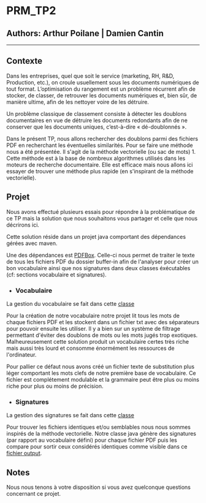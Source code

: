 # PRM_TP2

## Authors: Arthur Poilane | Damien Cantin

---

## Contexte

Dans les entreprises, quel que soit le service (marketing, RH, R&D, Production, etc.), on croule usuellement sous les documents numériques de tout format. L’optimisation du rangement est un problème récurrent afin de stocker, de classer, de retrouver les documents numériques et, bien sûr, de manière ultime, afin de les nettoyer voire de les détruire.

Un problème classique de classement consiste à détecter les doublons documentaires en vue de détruire les documents redondants afin de ne conserver que les documents uniques, c’est-à-dire « dé-doublonnés ». 

Dans le présent TP, nous allons rechercher des doublons parmi des fichiers PDF en recherchant les éventuelles similarités. Pour se faire une méthode nous a été présentée. Il s'agit de la méthode vectorielle (ou sac de mots) 1. Cette méthode est à la base de nombreux algorithmes utilisés dans les moteurs de recherche documentaire. Elle est efficace mais nous allons ici essayer de trouver une méthode plus rapide (en s'inspirant de la méthode vectorielle).

## Projet

Nous avons effectué plusieurs essais pour répondre à la problématique de ce TP mais la solution que nous souhaitons vous partager et celle que nous décrirons ici.

Cette solution réside dans un projet java comportant des dépendances gérées avec maven.

Une des dépendances est [PDFBox](https://mvnrepository.com/artifact/org.apache.pdfbox/pdfbox/2.0.4). Celle-ci nous permet de traiter le texte de tous les fichiers PDF du dossier buffer-in afin de l'analyser pour créer un bon vocabulaire ainsi que nos signatures dans deux classes éxécutables (cf: sections vocabulaire et signatures).


- ### Vocabulaire

La gestion du vocabulaire se fait dans cette [classe](src/main/java/VocabularyGenerator.java)

Pour la création de notre vocabulaire notre projet lit tous les mots de chaque fichiers PDF et les stockent dans un fichier txt avec des séparateurs pour pouvoir ensuite les utiliser. Il y a bien sur un système de filtrage permettant d'éviter des doublons de mots ou les mots jugés trop exotiques. Malheureusement cette solution produit un vocabulaire certes très riche mais aussi très lourd et consomme énormément les ressources de l'ordinateur. 

Pour pallier ce défaut nous avons créé un fichier texte de substitution plus léger comportant les mots clefs de notre première base de vocabulaire. Ce fichier est complétement modulable et la grammaire peut être plus ou moins riche pour plus ou moins de précision.


- ### Signatures 

La gestion des signatures se fait dans cette [classe](src/main/java/SignGenerator.java)

Pour trouver les fichiers identiques et/ou semblables nous nous sommes inspirés de la méthode vectorielle. Notre classe java génère des signatures (par rapport au vocabulaire défini) pour chaque fichier PDF puis les compare pour sortir ceux considérés identiques comme visible dans ce [fichier output](output.txt).

## Notes

Nous nous tenons à votre disposition si vous avez quelconque questions concernant ce projet. 
